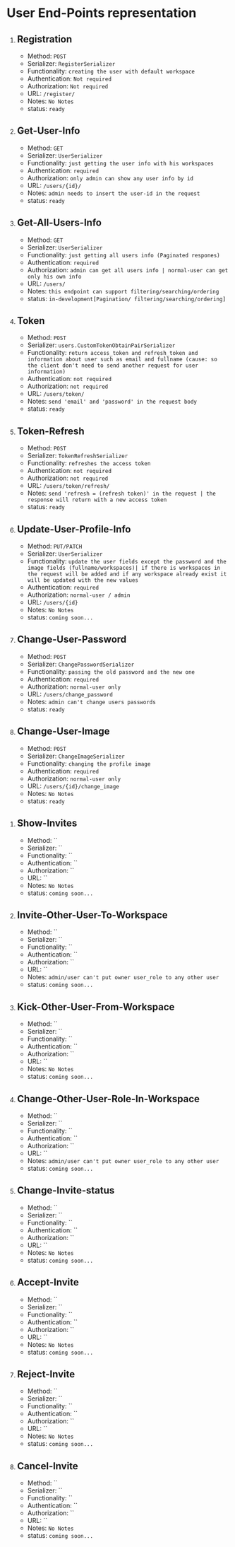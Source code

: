 <!-- 2. ## 
    - Method: ``
    - Serializer: ``
    - Functionality: ``
    - Authentication: ``
    - Authorization: ``
    - URL: ``
    - Notes: `No Notes`
    - status: `coming soon...` -->

# User End-Points representation
1. ## Registration
   - Method: `POST`
   - Serializer: `RegisterSerializer`
   - Functionality: `creating the user with default workspace`
   - Authentication: `Not required`
   - Authorization: `Not required`
   - URL: `/register/`
   - Notes: `No Notes`
   - status: `ready`
2. ## Get-User-Info
   - Method: `GET`
   - Serializer: `UserSerializer`
   - Functionality: `just getting the user info with his workspaces`
   - Authentication: `required`
   - Authorization: `only admin can show any user info by id`
   - URL: `/users/{id}/`
   - Notes: `admin needs to insert the user-id in the request`
   - status: `ready`
3. ## Get-All-Users-Info
    - Method: `GET`
    - Serializer: `UserSerializer`
    - Functionality: `just getting all users info (Paginated respones)`
    - Authentication: `required`
    - Authorization: `admin can get all users info | normal-user can get only his own info`
    - URL: `/users/`
    - Notes: `this endpoint can support filtering/searching/ordering`
    - status: `in-development[Pagination/ filtering/searching/ordering]`
4. ## Token
    - Method: `POST`
    - Serializer: `users.CustomTokenObtainPairSerializer`
    - Functionality: `return access_token and refresh_token and information about user such as email and fullname (cause: so the client don't need to send another request for user information)`
    - Authentication: `not required`
    - Authorization: `not required`
    - URL: `/users/token/`
    - Notes: `send 'email' and 'password' in the request body`
    - status: `ready`
5. ## Token-Refresh
    - Method: `POST`
    - Serializer: `TokenRefreshSerializer`
    - Functionality: `refreshes the access token`
    - Authentication: `not required`
    - Authorization: `not required`
    - URL: `/users/token/refresh/`
    - Notes: `send 'refresh = (refresh token)' in the request | the response will return with a new access token`
    - status: `ready`
6.  ## Update-User-Profile-Info
    - Method: `PUT/PATCH`
    - Serializer: `UserSerializer`
    - Functionality: `update the user fields except the password and the image fields (fullname/workspaces)| if there is workspaces in the request will be added and if any workspace already exist it will be updated with the new values`
    - Authentication: `required`
    - Authorization: `normal-user / admin`
    - URL: `/users/{id}`
    - Notes: `No Notes`
    - status: `coming soon...`
7.  ## Change-User-Password
    - Method: `POST`
    - Serializer: `ChangePasswordSerializer`
    - Functionality: `passing the old password and the new one`
    - Authentication: `required`
    - Authorization: `normal-user only`
    - URL: `/users/change_password`
    - Notes: `admin can't change users passwords`
    - status: `ready`
8.  ## Change-User-Image
    - Method: `POST`
    - Serializer: `ChangeImageSerializer`
    - Functionality: `changing the profile image`
    - Authentication: `required`
    - Authorization: `normal-user only`
    - URL: `/users/{id}/change_image`
    - Notes: `No Notes`
    - status: `ready`
<!-- Invites & Workspaces -->
1.  ## Show-Invites
    - Method: ``
    - Serializer: ``
    - Functionality: ``
    - Authentication: ``
    - Authorization: ``
    - URL: ``
    - Notes: `No Notes`
    - status: `coming soon...`
2.  ## Invite-Other-User-To-Workspace
    - Method: ``
    - Serializer: ``
    - Functionality: ``
    - Authentication: ``
    - Authorization: ``
    - URL: ``
    - Notes: `admin/user can't put owner user_role to any other user`
    - status: `coming soon...`
3.  ## Kick-Other-User-From-Workspace
    - Method: ``
    - Serializer: ``
    - Functionality: ``
    - Authentication: ``
    - Authorization: ``
    - URL: ``
    - Notes: `No Notes`
    - status: `coming soon...`
4.  ## Change-Other-User-Role-In-Workspace
    - Method: ``
    - Serializer: ``
    - Functionality: ``
    - Authentication: ``
    - Authorization: ``
    - URL: ``
    - Notes: `admin/user can't put owner user_role to any other user`
    - status: `coming soon...`
5.  ## Change-Invite-status
    - Method: ``
    - Serializer: ``
    - Functionality: ``
    - Authentication: ``
    - Authorization: ``
    - URL: ``
    - Notes: `No Notes`
    - status: `coming soon...`
6. ## Accept-Invite
    - Method: ``
    - Serializer: ``
    - Functionality: ``
    - Authentication: ``
    - Authorization: ``
    - URL: ``
    - Notes: `No Notes`
    - status: `coming soon...`
7. ## Reject-Invite
    - Method: ``
    - Serializer: ``
    - Functionality: ``
    - Authentication: ``
    - Authorization: ``
    - URL: ``
    - Notes: `No Notes`
    - status: `coming soon...`
8. ## Cancel-Invite
    - Method: ``
    - Serializer: ``
    - Functionality: ``
    - Authentication: ``
    - Authorization: ``
    - URL: ``
    - Notes: `No Notes`
    - status: `coming soon...`



